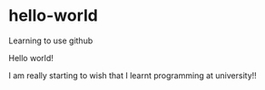 # hello-world
Learning to use github

Hello world!

I am really starting to wish that I learnt programming at university!!
